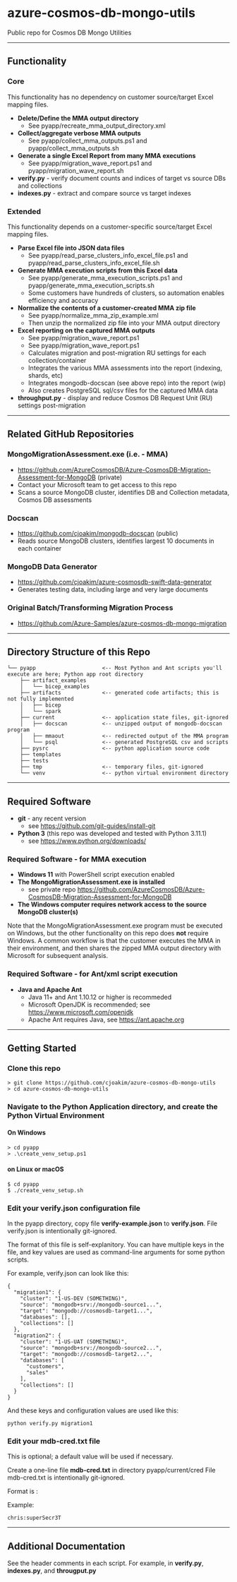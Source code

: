 # azure-cosmos-db-mongo-utils

Public repo for Cosmos DB Mongo Utilities

---

## Functionality

### Core

This functionality has no dependency on customer source/target Excel mapping files.

- **Delete/Define the MMA output directory**
  - See pyapp/recreate_mma_output_directory.xml
- **Collect/aggregate verbose MMA outputs**
  - See pyapp/collect_mma_outputs.ps1 and pyapp/collect_mma_outputs.sh
- **Generate a single Excel Report from many MMA executions**
  - See pyapp/migration_wave_report.ps1 and pyapp/migration_wave_report.sh
- **verify.py** - verify document counts and indices of target vs source DBs and collections
- **indexes.py** - extract and compare source vs target indexes

### Extended

This functionality depends on a customer-specific source/target Excel mapping files.

- **Parse Excel file into JSON data files**
  - See pyapp/read_parse_clusters_info_excel_file.ps1 and pyapp/read_parse_clusters_info_excel_file.sh
- **Generate MMA execution scripts from this Excel data**
  - See pyapp/generate_mma_execution_scripts.ps1 and pyapp/generate_mma_execution_scripts.sh
  - Some customers have hundreds of clusters, so automation enables efficiency and accuracy
- **Normalize the contents of a customer-created MMA zip file**
  - See pyapp/normalize_mma_zip_example.xml
  - Then unzip the normalized zip file into your MMA output directory
- **Excel reporting on the captured MMA outputs**
  - See pyapp/migration_wave_report.ps1
  - See pyapp/migration_wave_report.ps1
  - Calculates migration and post-migration RU settings for each collection/container
  - Integrates the various MMA assessments into the report (indexing, shards, etc)
  - Integrates mongodb-docscan (see above repo) into the report (wip)
  - Also creates PostgreSQL sql/csv files for the captured MMA data
- **throughput.py** - display and reduce Cosmos DB Request Unit (RU) settings post-migration

---

## Related GitHub Repositories

### MongoMigrationAssessment.exe (i.e. - MMA)

- https://github.com/AzureCosmosDB/Azure-CosmosDB-Migration-Assessment-for-MongoDB  (private)
- Contact your Microsoft team to get access to this repo
- Scans a source MongoDB cluster, identifies DB and Collection metadata, Cosmos DB assessments

### Docscan

- https://github.com/cjoakim/mongodb-docscan  (public)
- Reads source MongoDB clusters, identifies largest 10 documents in each container

### MongoDB Data Generator

- https://github.com/cjoakim/azure-cosmosdb-swift-data-generator
- Generates testing data, including large and very large documents

### Original Batch/Transforming Migration Process

- https://github.com/Azure-Samples/azure-cosmos-db-mongo-migration

---

## Directory Structure of this Repo

```
└── pyapp                     <-- Most Python and Ant scripts you'll execute are here; Python app root directory
    ├── artifact_examples
    │   └── bicep_examples
    ├── artifacts             <-- generated code artifacts; this is not fully implemented
    │   ├── bicep
    │   └── spark
    ├── current               <-- application state files, git-ignored
    │   ├── docscan           <-- unzipped output of mongodb-docscan program
    │   ├── mmaout            <-- redirected output of the MMA program
    │   └── psql              <-- generated PostgreSQL csv and scripts
    ├── pysrc                 <-- python application source code
    ├── templates
    ├── tests
    ├── tmp                   <-- temporary files, git-ignored
    └── venv                  <-- python virtual environment directory
```

---

## Required Software

- **git** - any recent version
  - see https://github.com/git-guides/install-git
- **Python 3**  (this repo was developed and tested with Python 3.11.1)
  - see https://www.python.org/downloads/

### Required Software - for MMA execution

- **Windows 11** with PowerShell script execution enabled
- **The MongoMigrationAssessment.exe is installed**
  - see private repo https://github.com/AzureCosmosDB/Azure-CosmosDB-Migration-Assessment-for-MongoDB
- **The Windows computer requires network access to the source MongoDB cluster(s)**

Note that the MongoMigrationAssessment.exe program must be executed on Windows,
but the other functionality on this repo does **not** require Windows.  A common
workflow is that the customer executes the MMA in their environment, and then
shares the zipped MMA output directory with Microsoft for subsequent analysis.

### Required Software - for Ant/xml script execution

- **Java and Apache Ant**
  - Java 11+ and Ant 1.10.12 or higher is recommeded
  - Microsoft OpenJDK is recommended; see https://www.microsoft.com/openjdk
  - Apache Ant requires Java, see https://ant.apache.org

---

## Getting Started

### Clone this repo

```
> git clone https://github.com/cjoakim/azure-cosmos-db-mongo-utils
> cd azure-cosmos-db-mongo-utils
```

### Navigate to the Python Application directory, and create the Python Virtual Environment

#### On Windows 

```
> cd pyapp
> .\create_venv_setup.ps1
```

#### on Linux or macOS

```
$ cd pyapp
$ ./create_venv_setup.sh
```

### Edit your verify.json configuration file

In the pyapp directory, copy file **verify-example.json** to **verify.json**.
File verify.json is intentionally git-ignored.

The format of this file is self-explanitory.  You can have multiple keys in 
the file, and key values are used as command-line arguments for some python scripts.

For example, verify.json can look like this:

```
{
  "migration1": {
    "cluster": "1-US-DEV (SOMETHING)",
    "source": "mongodb+srv://mongodb-source1...",
    "target": "mongodb://cosmosdb-target1...",
    "databases": [],
    "collections": []
  },
  "migration2": {
    "cluster": "1-US-UAT (SOMETHING)",
    "source": "mongodb+srv://mongodb-source2...",
    "target": "mongodb://cosmosdb-target2...",
    "databases": [
      "customers",
      "sales"
    ],
    "collections": []
  }
}
```

And these keys and configuration values are used like this:

```
python verify.py migration1
```

### Edit your mdb-cred.txt file

This is optional; a default value will be used if necessary.

Create a one-line file **mdb-cred.txt** in directory pyapp/current/cred
File mdb-cred.txt is intentionally git-ignored.

Format is <username>:<passord>

Example:
```
chris:superSecr3T
```

---

## Additional Documentation

See the header comments in each script.  For example, in **verify.py**, **indexes.py**,
and **througput.py**


